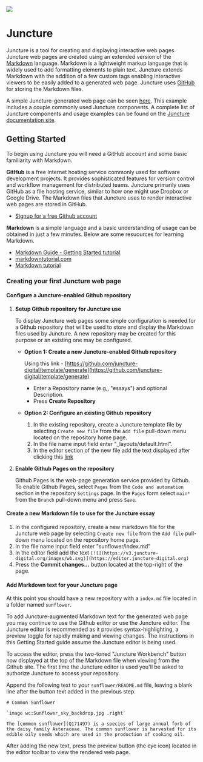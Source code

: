 [![](https://v3.juncture-digital.org/images/wb.svg)](https://v3.juncture-digital.org/wb)

# Juncture

Juncture is a tool for creating and displaying interactive web pages.  Juncture web pages are created using an extended version of the [Markdown](Q1193600) language.  Markdown is a lightweight markup language that is widely used to add formatting elements to plain text.  Juncture extends Markdown with the addition of a few custom tags enabling interactive viewers to be easily added to a generated web page.  Juncture uses [GitHub](Q364) for storing the Markdown files.

A simple Juncture-generated web page can be seen [here](simple-example).  This example includes a couple commonly used Juncture components.  A complete list of Juncture components and usage examples can be found on the [Juncture documentation site](https://docs.juncture-digital.org).

## Getting Started

To begin using Juncture you will need a GitHub account and some basic familiarity with Markdown.

**GitHub** is a free Internet hosting service commonly used for software development projects. It provides sophisticated features for version control and workflow management for distributed teams. Juncture primarily uses GitHub as a file hosting service, similar to how one might use Dropbox or Google Drive. The Markdown files that Juncture uses to render interactive web pages are stored in GitHub.

- [Signup for a free Github account](https://github.com/signup)

**Markdown** is a simple language and a basic understanding of usage can be obtained in just a few minutes.  Below are some resuources for learning Markdown.

- [Markdown Guide - Getting Started tutorial](https://www.markdownguide.org/getting-started)
- [markdowntutorial.com](https://www.markdowntutorial.com)
- [Markdown tutorial](https://www.youtube.com/watch?v=6A5EpqqDOdk)

### Creating your first Juncture web page

#### Configure a Juncture-enabled Github repository

1. **Setup Github repository for Juncture use**

    To display Juncture web pages some simple configuration is needed for a Github repository that will be used to store and display the Markdown files used by Juncture.  A new repository may be created for this purpose or an existing one may be configured.  

    - **Option 1:  Create a new Juncture-enabled Github repository**

        Using this link - [https://github.com/juncture-digital/template/generate](https://github.com/juncture-digital/template/generate)

        - Enter a Repository name (e.g,, "essays") and optional Description.
        - Press **Create Repository**

    - **Option 2:  Configure an existing Github repository**

        1. In the existing repository, create a Juncture template file by selecting `Create new file` from the `Add file` pull-down menu located on the repository home page.  
        2. In the file name input field enter "_layouts/default.html".
        3. In the editor section of the new file add the text displayed after clicking this [link](https://raw.githubusercontent.com/juncture-digital/template/_layouts/default.html)

2. **Enable Github Pages on the repository**
    
    Github Pages is the web-page generation service provided by Github.  To enable Github Pages, select `Pages` from the `Code and automation` section in the repository `Settings` page.  In the `Pages` form select `main*` from the `Branch` pull-down menu and press `Save`.

#### Create a new Markdown file to use for the Juncture essay

1. In the configured repository, create a new markdown file for the Juncture web page by selecting `Create new file` from the `Add file` pull-down menu located on the repository home page.  
2. In the file name input field enter "sunflower/index.md"
3. In the editor field add the text `[![](https://v3.juncture-digital.org/images/wb.svg)](https://editor.juncture-digital.org)`
4. Press the **Commit changes...** button located at the top-right of the page.

#### Add Markdown text for your Juncture page

At this point you should have a new repository with a `index.md` file located in a folder named `sunflower`.

To add Juncture-augmented Markdown text for the generated web page you may continue to use the Github editor or use the Juncture editor.  The Juncture editor is recommended as it provides syntax-highlighting, a preview toggle for rapidly making and viewing changes.  The instructions in this Getting Started guide assume the Juncture editor is being used.

To access the editor, press the two-toned "Juncture Workbench" button now displayed at the top of the Markdown file when viewing from the Github site.  The first time the Juncture editor is used you'll be asked to authorize Juncture to access your repository.

Append the following text to your `sunflower/README.md` file, leaving a blank line after the button text added in the previous step.

```
# Common Sunflower

`image wc:Sunflower_sky_backdrop.jpg .right`

The [common sunflower](Q171497) is a species of large annual forb of the daisy family Asteraceae. The common sunflower is harvested for its edible oily seeds which are used in the production of cooking oil.
```
	
After adding the new text, press the preview button (the eye icon) located in the editor toolbar to view the rendered web page.

